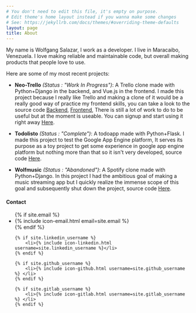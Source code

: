 ```yaml
---
# You don't need to edit this file, it's empty on purpose.
# Edit theme's home layout instead if you wanna make some changes
# See: https://jekyllrb.com/docs/themes/#overriding-theme-defaults
layout: page
title: About
---
```


My name is Wolfgang Salazar, I work as a developer. I live in Maracaibo, Venezuela. I love making reliable and maintainable code, but overall making products that people love to use.

Here are some of my most recent projects:

 * **Neo-Trello** *(Status : "Work In Progress")*: A Trello clone made with Python+Django in the backend, and Vue.js in the frontend. I made this project because I really like Trello and making a clone of it would be a really good way of practice my frontend skills, you can take a look to the source code [Backend](https://gitlab.com/wolfgangsalazarmora/neo-trello-backend), [Frontend](https://gitlab.com/wolfgangsalazarmora/neo-trello-frontend), There is still a lot of work to do to be useful but at the moment is useable. You can signup and start using it right away [Here](https://neo-trello.wsalazar.com.ve).

 * **Todolisto** *(Status : "Complete")*: A todoapp made with Python+Flask. I made this project to test the Google App Engine platform, It serves its purpose as a toy project to get some experience in google app engine platform but nothing more than that so it isn't very developed, source code [Here](https://github.com/wolfgang000/todolisto).

 * **Wolfmusic** *(Status : "Abandoned")*: A Spotify clone made with Python+Django. In this project I had the ambitious goal of making a music streaming app but I quickly realize the immense scope of this goal and subsequently shut down the project, source code [Here](https://github.com/wolfgang000/wolfmusic).

#### Contact

<ul class="social-media-list">
    {% if site.email %}
        <li>{% include icon-email.html email=site.email %}</li>
    {% endif %}

    {% if site.linkedin_username %}
        <li>{% include icon-linkedin.html username=site.linkedin_username %}</li>
    {% endif %}

    {% if site.github_username %}
        <li>{% include icon-github.html username=site.github_username %} </li>
    {% endif %}

    {% if site.gitlab_username %}
        <li>{% include icon-gitlab.html username=site.gitlab_username %} </li>
    {% endif %}
</ul>
